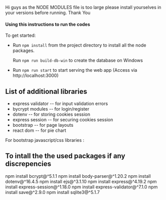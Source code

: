 Hi guys as the NODE MODULES file is too large please install yourselves in your versions before running. Thank You

#### Using this instructions to run the codes ####

To get started:

* Run ```npm install``` from the project directory to install all the node packages.

  Run ```npm run build-db-win``` to create the database on Windows

* Run ```npm run start``` to start serving the web app (Access via http://localhost:3000)

## List of additional libraries

- express validator -- for input validation errors
- bycrypt modules -- for login/register
- dotenv -- for storing cookies session
- express session -- for securing cookies session
- bootstrap -- for page layouts
- react dom -- for pie chart

For bootstrap javascript/css libraries : 
<link rel="stylesheet" href="https://stackpath.bootstrapcdn.com/bootstrap/4.5.2/css/bootstrap.min.css"
    integrity="sha384-JcKb8q3iqJ61gNV9KGb8thSsNjpSL0n8PARn9HuZOnIxN0hoP+VmmDGMN5t9UJ0Z"
    crossorigin="anonymous">
<script src="https://code.jquery.com/jquery-3.5.1.slim.min.js" integrity="sha384-DfXdz2htPH0lsSSs5nCTpuj/zy4C+OGpamoFVy38MVBnE+IbbVYUew+OrCXaRkfj" crossorigin="anonymous"></script>
  <script src="https://cdn.jsdelivr.net/npm/bootstrap@4.5.3/dist/js/bootstrap.bundle.min.js" integrity="sha384-ho+j7jyWK8fNQe+A12Hb8AhRq26LrZ/JpcUGGOn+Y7RsweNrtN/tE3MoK7ZeZDyx" crossorigin="anonymous"></script>


## To intall the the used packages if any discrepencies
npm install bcrypt@^5.1.1
npm install body-parser@^1.20.2
npm install dotenv@^16.4.5
npm install ejs@^3.1.10
npm install express@^4.19.2
npm install express-session@^1.18.0
npm install express-validator@^7.1.0
npm install save@^2.9.0
npm install sqlite3@^5.1.7

